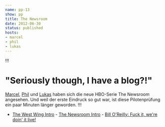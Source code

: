 ```yaml
---
name: pp-13
show: pp
title: The Newsroom
date: 2012-06-30
status: published
hosts:
- marcel
- phil
- lukas
---
```

!!!

# "Seriously though, I have a blog?!"

[Marcel](https://twitter.com/xartas), [Phil](https://twitter.com/philgrooves) und [Lukas](https://twitter.com/blubser) haben sich die neue HBO-Serie The Newsroom angesehen. Und weil der erste Eindruck so gut war, ist diese Pilotenprüfung ein paar Minuten länger geworden.
!!!
- [The West Wing Intro](http://www.youtube.com/watch?v=Dmp1sGsHOAg) - [The Newsroom Intro](http://www.youtube.com/watch?v=q5TxEix6mdU) - [Bill O'Reilly: Fuck it, we're doin' it live!](http://www.youtube.com/watch?v=Qy-Y3HJNU_s)
